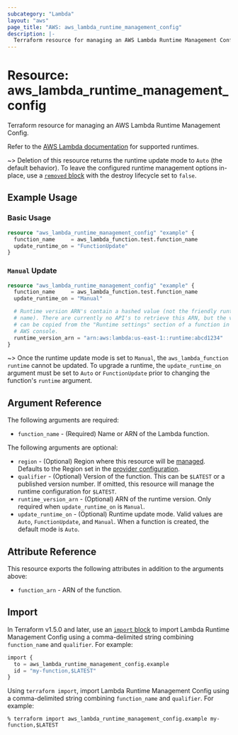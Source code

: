 ```yaml
---
subcategory: "Lambda"
layout: "aws"
page_title: "AWS: aws_lambda_runtime_management_config"
description: |-
  Terraform resource for managing an AWS Lambda Runtime Management Config.
---
```

# Resource: aws_lambda_runtime_management_config

Terraform resource for managing an AWS Lambda Runtime Management Config.

Refer to the [AWS Lambda documentation](https://docs.aws.amazon.com/lambda/latest/dg/lambda-runtimes.html) for supported runtimes.

~> Deletion of this resource returns the runtime update mode to `Auto` (the default behavior).
To leave the configured runtime management options in-place, use a [`removed` block](https://developer.hashicorp.com/terraform/language/resources/syntax#removing-resources) with the destroy lifecycle set to `false`.

## Example Usage

### Basic Usage

```terraform
resource "aws_lambda_runtime_management_config" "example" {
  function_name     = aws_lambda_function.test.function_name
  update_runtime_on = "FunctionUpdate"
}
```

### `Manual` Update

```terraform
resource "aws_lambda_runtime_management_config" "example" {
  function_name     = aws_lambda_function.test.function_name
  update_runtime_on = "Manual"

  # Runtime version ARN's contain a hashed value (not the friendly runtime
  # name). There are currently no API's to retrieve this ARN, but the value
  # can be copied from the "Runtime settings" section of a function in the 
  # AWS console.
  runtime_version_arn = "arn:aws:lambda:us-east-1::runtime:abcd1234"
}
```

~> Once the runtime update mode is set to `Manual`, the `aws_lambda_function` `runtime` cannot be updated. To upgrade a runtime, the `update_runtime_on` argument must be set to `Auto` or `FunctionUpdate` prior to changing the function's `runtime` argument.

## Argument Reference

The following arguments are required:

* `function_name` - (Required) Name or ARN of the Lambda function.

The following arguments are optional:

* `region` - (Optional) Region where this resource will be [managed](https://docs.aws.amazon.com/general/latest/gr/rande.html#regional-endpoints). Defaults to the Region set in the [provider configuration](https://registry.terraform.io/providers/hashicorp/aws/latest/docs#aws-configuration-reference).
* `qualifier` - (Optional) Version of the function. This can be `$LATEST` or a published version number. If omitted, this resource will manage the runtime configuration for `$LATEST`.
* `runtime_version_arn` - (Optional) ARN of the runtime version. Only required when `update_runtime_on` is `Manual`.
* `update_runtime_on` - (Optional) Runtime update mode. Valid values are `Auto`, `FunctionUpdate`, and `Manual`. When a function is created, the default mode is `Auto`.

## Attribute Reference

This resource exports the following attributes in addition to the arguments above:

* `function_arn` - ARN of the function.

## Import

In Terraform v1.5.0 and later, use an [`import` block](https://developer.hashicorp.com/terraform/language/import) to import Lambda Runtime Management Config using a comma-delimited string combining `function_name` and `qualifier`. For example:

```terraform
import {
  to = aws_lambda_runtime_management_config.example
  id = "my-function,$LATEST"
}
```

Using `terraform import`, import Lambda Runtime Management Config using a comma-delimited string combining `function_name` and `qualifier`. For example:

```console
% terraform import aws_lambda_runtime_management_config.example my-function,$LATEST
```
